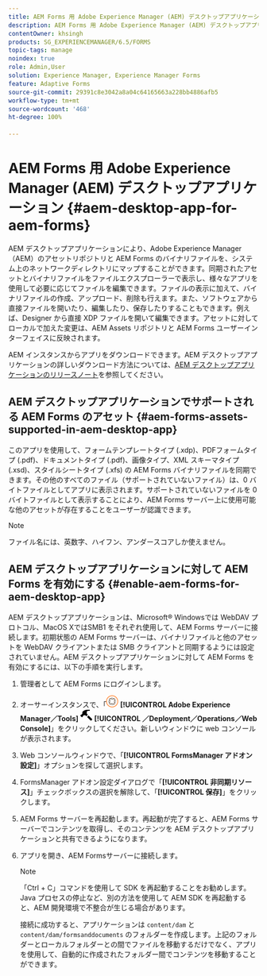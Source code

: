 ```yaml
---
title: AEM Forms 用 Adobe Experience Manager (AEM) デスクトップアプリケーション
description: AEM Forms 用 Adobe Experience Manager (AEM) デスクトップアプリケーション
contentOwner: khsingh
products: SG_EXPERIENCEMANAGER/6.5/FORMS
topic-tags: manage
noindex: true
role: Admin,User
solution: Experience Manager, Experience Manager Forms
feature: Adaptive Forms
source-git-commit: 29391c8e3042a8a04c64165663a228bb4886afb5
workflow-type: tm+mt
source-wordcount: '468'
ht-degree: 100%

---
```


# AEM Forms 用 Adobe Experience Manager (AEM) デスクトップアプリケーション {#aem-desktop-app-for-aem-forms}

AEM デスクトップアプリケーションにより、Adobe Experience Manager（AEM）のアセットリポジトリと AEM Forms のバイナリファイルを、システム上のネットワークディレクトリにマップすることができます。同期されたアセットとバイナリファイルをファイルエクスプローラーで表示し、様々なアプリを使用して必要に応じてファイルを編集できます。ファイルの表示に加えて、バイナリファイルの作成、アップロード、削除も行えます。また、ソフトウェアから直接ファイルを開いたり、編集したり、保存したりすることもできます。例えば、Designer から直接 XDP ファイルを開いて編集できます。アセットに対してローカルで加えた変更は、AEM Assets リポジトリと AEM Forms ユーザーインターフェイスに反映されます。

AEM インスタンスからアプリをダウンロードできます。AEM デスクトップアプリケーションの詳しいダウンロード方法については、[AEM デスクトップアプリケーションのリリースノート](https://experienceleague.adobe.com/docs/experience-manager-desktop-app/using/release-notes.html?lang=ja)を参照してください。

## AEM デスクトップアプリケーションでサポートされる AEM Forms のアセット {#aem-forms-assets-supported-in-aem-desktop-app}

このアプリを使用して、フォームテンプレートタイプ (.xdp)、PDFフォームタイプ (.pdf)、ドキュメントタイプ (.pdf)、画像タイプ、XML スキーマタイプ (.xsd)、スタイルシートタイプ (.xfs) の AEM Forms バイナリファイルを同期できます。その他のすべてのファイル（サポートされていないファイル）は、0 バイトファイルとしてアプリに表示されます。サポートされていないファイルを 0 バイトファイルとして表示することにより、AEM Forms サーバー上に使用可能な他のアセットが存在することをユーザーが認識できます。

>[!NOTE]
>
>ファイル名には、英数字、ハイフン、アンダースコアしか使えません。

## AEM デスクトップアプリケーションに対して AEM Forms を有効にする {#enable-aem-forms-for-aem-desktop-app}

AEM デスクトップアプリケーションは、Microsoft® Windowsでは WebDAV プロトコル、MacOS XではSMB1 をそれぞれ使用して、AEM Forms サーバーに接続します。初期状態の AEM Forms サーバーは、バイナリファイルと他のアセットを WebDAV クライアントまたは SMB クライアントと同期するようには設定されていません。AEM デスクトップアプリケーションに対して AEM Forms を有効にするには、以下の手順を実行します。

1. 管理者として AEM Forms にログインします。
1. オーサーインスタンスで、「![adobeexperiencemanager](assets/adobeexperiencemanager.png) **[!UICONTROL Adobe Experience Manager／Tools]** ![ハンマー](assets/hammer.png) **[!UICONTROL ／Deployment／Operations／Web Console]**」をクリックしてください。新しいウィンドウに web コンソールが表示されます。
1. Web コンソールウィンドウで、「**[!UICONTROL FormsManager アドオン設定]**」オプションを探して選択します。
1. FormsManager アドオン設定ダイアログで「**[!UICONTROL 非同期リソース]**」チェックボックスの選択を解除して、「**[!UICONTROL 保存]**」をクリックします。
1. AEM Forms サーバーを再起動します。再起動が完了すると、AEM Forms サーバーでコンテンツを取得し、そのコンテンツを AEM デスクトップアプリケーションと共有できるようになります。
1. アプリを開き、AEM Formsサーバーに接続します。

   >[!NOTE]
   >
   > 「Ctrl + C」コマンドを使用して SDK を再起動することをお勧めします。Java プロセスの停止など、別の方法を使用して AEM SDK を再起動すると、AEM 開発環境で不整合が生じる場合があります。

   接続に成功すると、アプリケーションは `content/dam` と `content/dam/formsanddocuments` のフォルダーを作成します。上記のフォルダーとローカルフォルダーとの間でファイルを移動するだけでなく、アプリを使用して、自動的に作成されたフォルダー間でコンテンツを移動することができます。
